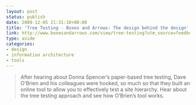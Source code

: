 ```yaml
---
layout: post
status: publish
date: 2009-12-05 21:31:10+00:00
title: 'Tree Testing - Boxes and Arrows: The design behind the design'
link: http://www.boxesandarrows.com/view/tree-testing?utm_source=feedburner&utm_medium=feed&utm_campaign=Feed%3A+BoxesAndArrows_Stories+%28Boxes+and+Arrows%29
type: aside
categories:
- design
- information architecture
- tools
---
```


> After hearing about Donna Spencer’s paper-based tree testing, Dave O’Brien and his colleagues were hooked, so much so that they built an online tool to allow you to effectively test a site hierarchy. Hear about the tree testing approach and see how O’Brien’s tool works.
